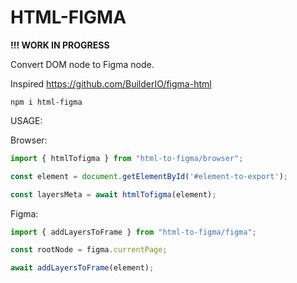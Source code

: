 # HTML-FIGMA

**!!! WORK IN PROGRESS**

Convert DOM node to Figma node.

Inspired https://github.com/BuilderIO/figma-html

```npm i html-figma```

USAGE:

Browser:
```js
import { htmlTofigma } from "html-to-figma/browser";

const element = document.getElementById('#element-to-export');

const layersMeta = await htmlTofigma(element);
```

Figma:
```js
import { addLayersToFrame } from "html-to-figma/figma";

const rootNode = figma.currentPage;

await addLayersToFrame(element);
```